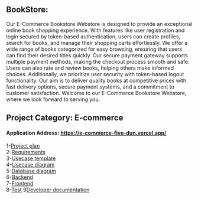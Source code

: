 
## BookStore:
Our E-Commerce Bookstore Webstore is designed to provide an exceptional online book shopping experience. With features like user registration and login secured by token-based authentication, users can create profiles, search for books, and manage their shopping carts effortlessly. We offer a wide range of books categorized for easy browsing, ensuring that users can find their desired titles quickly. Our secure payment gateway supports multiple payment methods, making the checkout process smooth and safe. Users can also rate and review books, helping others make informed choices. Additionally, we prioritize user security with token-based logout functionality. Our aim is to deliver quality books at competitive prices with fast delivery options, secure payment systems, and a commitment to customer satisfaction. Welcome to our E-Commerce Bookstore Webstore, where we look forward to serving you.


## Project Category: E-commerce
#### Application Address: https://e-commerce-five-dun.vercel.app/


1-[Project plan](https://github.com/oulaKhaled/e-commerce/blob/main/Project%20plan.md)  
2-[Requirements](https://github.com/oulaKhaled/e-commerce/blob/main/requirements.md)  
3-[Usecase template](https://github.com/oulaKhaled/e-commerce/blob/main/Usecase%20Template.md)  
4-[Usecase diagram](https://github.com/oulaKhaled/e-commerce/blob/main/Usecase%20diagram.md)  
5-[Database diagram](https://github.com/oulaKhaled/e-commerce/blob/main/Database%20diagram.md)  
6-[Backend](https://github.com/oulaKhaled/e-commerce/blob/main/Backend.md)  
7-[Frontend](https://github.com/oulaKhaled/e-commerce/blob/main/frontend.md)  
8-[Test](https://github.com/oulaKhaled/e-commerce/blob/main/test.md)
9[Developer documentation](https://oulakh23s-organization.gitbook.io/untitled)
